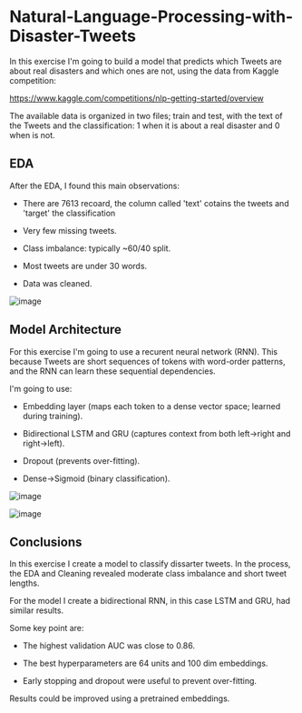 # Natural-Language-Processing-with-Disaster-Tweets

In this exercise I'm going to build a model that predicts which Tweets are about real disasters and which ones are not, using the data from Kaggle competition:

https://www.kaggle.com/competitions/nlp-getting-started/overview

The available data is organized in two files; train and test, with the text of the Tweets and the classification: 1 when it is about a real disaster and 0 when is not.

## EDA

After the EDA, I found this main observations:

* There are 7613 recoard, the column called 'text' cotains the tweets and 'target' the classification

* Very few missing tweets.

* Class imbalance: typically ~60/40 split.

* Most tweets are under 30 words.

* Data was cleaned.

![image](https://github.com/user-attachments/assets/e458fae9-d974-4422-a6c0-34e230793ecd)


## Model Architecture
For this exercise I'm going to use a recurent neural network (RNN). This because Tweets are short sequences of tokens with word-order patterns, and the RNN can learn these sequential dependencies. 

I'm going to use:

* Embedding layer (maps each token to a dense vector space; learned during training).

* Bidirectional LSTM and GRU (captures context from both left→right and right→left).

* Dropout (prevents over-fitting).

* Dense→Sigmoid (binary classification).

![image](https://github.com/user-attachments/assets/5e8b83ff-c500-41f0-beda-f2451986b695)

![image](https://github.com/user-attachments/assets/8ac3d0cf-0245-4477-a1ed-d968679e5813)

## Conclusions

In this exercise I create a model to classify dissarter tweets. In the process, the EDA and Cleaning revealed moderate class imbalance and short tweet lengths.

For the model I create a bidirectional RNN, in this case LSTM and GRU, had similar results. 

Some key point are:

* The highest validation AUC was close to 0.86.

* The best hyperparameters are 64 units and 100 dim embeddings.

* Early stopping and dropout were useful to prevent over-fitting.

Results could be improved using a pretrained embeddings.
